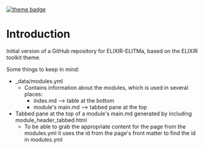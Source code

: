 [![theme badge](https://img.shields.io/badge/ELIXIR%20toolkit%20theme-jekyll-blue?color=0d6efd)](https://github.com/ELIXIR-Belgium/elixir-toolkit-theme)

# Introduction
Initial version of a GitHub repository for ELIXIR-ELITMa, based on the ELIXIR toolkit theme.

Some things to keep in mind:
* _data/modules.yml
  * Contains information about the modules, which is used in several places:
    * index.md --> table at the bottom
    * module's main.md --> tabbed pane at the top
* Tabbed pane at the top of a module's main.md generated by including module_header_tabbed.html
  * To be able to grab the appropriate content for the page from the modules.yml it uses the id from the page's front matter to find the id in modules.yml

  
